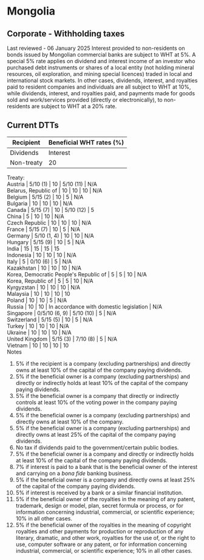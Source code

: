 # Mongolia
## Corporate - Withholding taxes
Last reviewed - 06 January 2025
Interest provided to non-residents on bonds issued by Mongolian commercial banks are subject to WHT at 5%. A special 5% rate applies on dividend and interest income of an investor who purchased debt instruments or shares of a local entity (not holding mineral resources, oil exploration, and mining special licences) traded in local and international stock markets.
In other cases, dividends, interest, and royalties paid to resident companies and individuals are all subject to WHT at 10%, while dividends, interest, and royalties paid, and payments made for goods sold and work/services provided (directly or electronically), to non-residents are subject to WHT at a 20% rate.
## Current DTTs
Recipient | Beneficial WHT rates (%)  
---|---  
Dividends | Interest | Royalties | Technical fees  
Non-treaty | 20 | 20 | 20 | 20  
Treaty:  
Austria | 5/10 (1) | 10 | 5/10 (11) | N/A  
Belarus, Republic of | 10 | 10 | 10 | N/A  
Belgium | 5/15 (2) | 10 | 5 | N/A  
Bulgaria | 10 | 10 | 10 | N/A  
Canada | 5/15 (7) | 10 | 5/10 (12) | 5  
China | 5 | 10 | 10 | N/A  
Czech Republic | 10 | 10 | 10 | N/A  
France | 5/15 (7) | 10 | 5 | N/A  
Germany | 5/10 (1, 4) | 10 | 10 | N/A  
Hungary | 5/15 (9) | 10 | 5 | N/A  
India | 15 | 15 | 15 | 15  
Indonesia | 10 | 10 | 10 | N/A  
Italy | 5 | 0/10 (6) | 5 | N/A  
Kazakhstan | 10 | 10 | 10 | N/A  
Korea, Democratic People's Republic of | 5 | 5 | 10 | N/A  
Korea, Republic of | 5 | 5 | 10 | N/A  
Kyrgyzstan | 10 | 10 | 10 | N/A  
Malaysia | 10 | 10 | 10 | 10  
Poland | 10 | 10 | 5 | N/A  
Russia | 10 | 10 | In accordance with domestic legislation | N/A  
Singapore | 0/5/10 (6, 9) | 5/10 (10) | 5 | N/A  
Switzerland | 5/15 (5) | 10 | 5 | N/A  
Turkey | 10 | 10 | 10 | N/A  
Ukraine | 10 | 10 | 10 | N/A  
United Kingdom | 5/15 (3) | 7/10 (8) | 5 | N/A  
Vietnam | 10 | 10 | 10 | 10  
Notes
  1. 5% if the recipient is a company (excluding partnerships) and directly owns at least 10% of the capital of the company paying dividends.
  2. 5% if the beneficial owner is a company (excluding partnerships) and directly or indirectly holds at least 10% of the capital of the company paying dividends.
  3. 5% if the beneficial owner is a company that directly or indirectly controls at least 10% of the voting power in the company paying dividends.
  4. 5% if the beneficial owner is a company (excluding partnerships) and directly owns at least 10% of the company.
  5. 5% if the beneficial owner is a company (excluding partnerships) and directly owns at least 25% of the capital of the company paying dividends.
  6. No tax if dividends paid to the government/certain public bodies.
  7. 5% if the beneficial owner is a company and directly or indirectly holds at least 10% of the capital of the company paying dividends.
  8. 7% if interest is paid to a bank that is the beneficial owner of the interest and carrying on a _bona fide_ banking business.
  9. 5% if the beneficial owner is a company and directly owns at least 25% of the capital of the company paying dividends.
  10. 5% if interest is received by a bank or a similar financial institution.
  11. 5% if the beneficial owner of the royalties in the meaning of any patent, trademark, design or model, plan, secret formula or process, or for information concerning industrial, commercial, or scientific experience; 10% in all other cases.
  12. 5% if the beneficial owner of the royalties in the meaning of copyright royalties and other payments for production or reproduction of any literary, dramatic, and other work, royalties for the use of, or the right to use, computer software or any patent, or for information concerning industrial, commercial, or scientific experience; 10% in all other cases.


